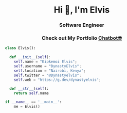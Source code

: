 
<h1 align="center">Hi 👋, I'm Elvis</h1>
<h3 align="center">Software Engineer</h3>

<h3 align="center">Check out My Portfolio <a href="[https://www.example.com](https://whatsappchat-my-portfolio.vercel.app/
)">Chatbot🤓</a></h3>


```python
class Elvis():
    
  def __init__(self):
    self.name = "Kipkemoi Elvis";
    self.username = "DynastyElvis";
    self.location = "Nairobi, Kenya";
    self.twitter = "@Dynastyelvis";
    self.web = "https://g.dev/dynastyelvis";
  
  def __str__(self):
    return self.name

if __name__ == '__main__':
    me = Elvis()
```

<br>
